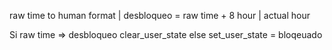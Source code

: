 raw time to human format | desbloqueo = raw time + 8 hour | actual hour

Si raw time => desbloqueo
    clear_user_state
else 
    set_user_state = bloqeuado

